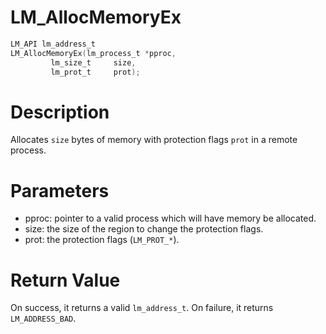 # LM_AllocMemoryEx

```c
LM_API lm_address_t
LM_AllocMemoryEx(lm_process_t *pproc,
         lm_size_t     size,
         lm_prot_t     prot);
```

# Description

Allocates `size` bytes of memory with protection flags `prot` in a remote process.

# Parameters

- pproc: pointer to a valid process which will have memory be allocated.
- size: the size of the region to change the protection flags.
- prot: the protection flags (`LM_PROT_*`).

# Return Value

On success, it returns a valid `lm_address_t`. On failure, it returns `LM_ADDRESS_BAD`.

